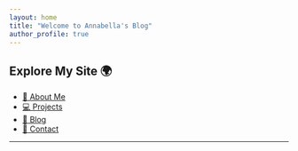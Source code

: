 ```yaml
---
layout: home
title: "Welcome to Annabella's Blog"
author_profile: true
---
```



## Explore My Site 🌍

- [📖 About Me](/about/)
- [💻 Projects](/projects/)
- [📝 Blog](/blog/)
- [📧 Contact](/contact/)

---
